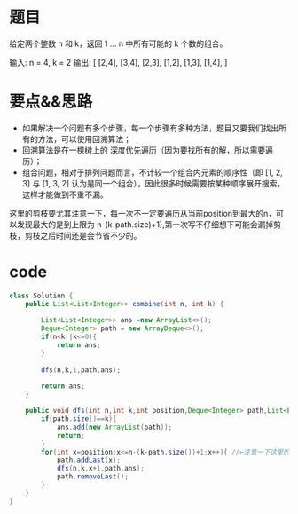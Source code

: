 # 题目

给定两个整数 n 和 k，返回 1 ... n 中所有可能的 k 个数的组合。

输入: n = 4, k = 2
输出:
[
  [2,4],
  [3,4],
  [2,3],
  [1,2],
  [1,3],
  [1,4],
]


# 要点&&思路

- 如果解决一个问题有多个步骤，每一个步骤有多种方法，题目又要我们找出所有的方法，可以使用回溯算法；
- 回溯算法是在一棵树上的 深度优先遍历（因为要找所有的解，所以需要遍历）；
- 组合问题，相对于排列问题而言，不计较一个组合内元素的顺序性（即 [1, 2, 3] 与 [1, 3, 2] 认为是同一个组合），因此很多时候需要按某种顺序展开搜索，这样才能做到不重不漏。

这里的剪枝要尤其注意一下，每一次不一定要遍历从当前position到最大的n，可以发现最大的是到上限为 n-(k-path.size)+1),第一次写不仔细想下可能会漏掉剪枝，剪枝之后时间还是会节省不少的。


# code

```java
class Solution {
	public List<List<Integer>> combine(int n, int k) {
    
    	List<List<Integer>> ans =new ArrayList<>();
    	Deque<Integer> path = new ArrayDeque<>();
    	if(n<k||k<=0){
        	return ans;
    	}
        
    	dfs(n,k,1,path,ans);
    
        return ans;
	}

	public void dfs(int n,int k,int position,Deque<Integer> path,List<List<Integer>> ans){
    	if(path.size()==k){
        	ans.add(new ArrayList(path));
        	return;
    	}
    	for(int x=position;x<=n-(k-path.size())+1;x++){ //←注意一下这里的剪枝
        	path.addLast(x);
        	dfs(n,k,x+1,path,ans);
        	path.removeLast();
    	}
	}
}
```



